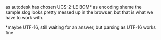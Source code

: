 as autodesk has chosen UCS-2-LE BOM* as encoding sheme the sample.slog looks pretty messed up in the browser, but that is what we have to work with.


*maybe UTF-16, still waiting for an answer, but parsing as UTF-16 works fine